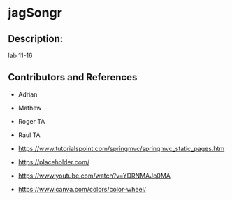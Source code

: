 # jagSongr

## Description:
lab 11-16

## Contributors and References 
- Adrian 
- Mathew 
- Roger TA 
- Raul TA 

- https://www.tutorialspoint.com/springmvc/springmvc_static_pages.htm
- https://placeholder.com/
- https://www.youtube.com/watch?v=YDRNMAJo0MA
- https://www.canva.com/colors/color-wheel/
